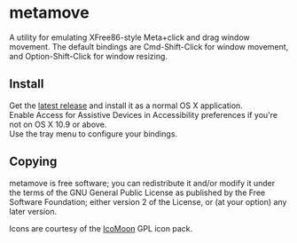 # metamove

A utility for emulating XFree86-style Meta+click and drag window movement. The default bindings are Cmd-Shift-Click for window movement, and Option-Shift-Click for window resizing.

## Install
Get the [latest release](https://github.com/jmgao/metamove/releases/latest) and install it as a normal OS X application.  
Enable Access for Assistive Devices in Accessibility preferences if you're not on OS X 10.9 or above.  
Use the tray menu to configure your bindings.

## Copying
metamove is free software; you can redistribute it and/or modify it under the terms of the GNU General Public License as published by the Free Software Foundation; either version 2 of the License, or (at your option) any later version.

Icons are courtesy of the [IcoMoon](http://icomoon.io/#icons) GPL icon pack.
